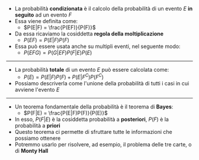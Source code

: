 * La probabilità __condizionata__ è il calcolo della probabilità di un evento $E$ __in seguito__ ad un evento $F$
* Essa viene definita come:
	* $P(E|F) = \frac{P(EF)}{P(F)}$ 
* Da essa ricaviamo la cosiddetta __regola della moltiplicazione__
	* $P(EF) = P(E|F)P(F)$ 
* Essa può essere usata anche su multipli eventi, nel seguente modo:
	* $P(EFG) = P(G|EF)P(F|E)P(E)$ 
---
* La probabilità __totale__ di un evento $E$ può essere calcolata come:
	* $P(E) = P(E|F)P(F) + P(E|F^C)P(F^C)$ 
* Possiamo descriverla come l'unione della probabilità di tutti i casi in cui avviene l'evento $E$
---
* Un teorema fondamentale della probabilità è il teorema di __Bayes__:
	* $P(F|E) = \frac{P(E|F)P(F)}{P(E)}$ 
* In esso, $P(F|E)$ è la cosiddetta probabilità a __posteriori__, $P(F)$ è la probabilità a __priori__ 
* Questo teorema ci permette di sfruttare tutte le informazioni che possiamo ottenere
* Potremmo usarlo per risolvere, ad esempio, il problema delle tre carte, o di __Monty Hall__